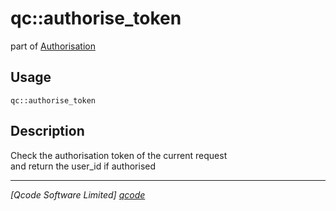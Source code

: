 qc::authorise_token
===================

part of [Authorisation](../auth.md)

Usage
-----
`qc::authorise_token `

Description
-----------
Check the authorisation token of the current request<br/>and return the user_id if authorised

----------------------------------
*[Qcode Software Limited] [qcode]*

[qcode]: http://www.qcode.co.uk "Qcode Software"